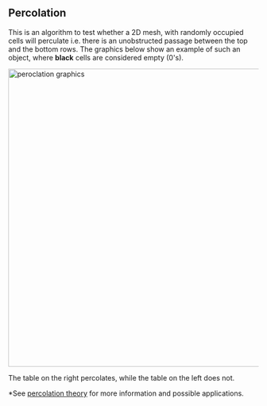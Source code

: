 ## Percolation

This is an algorithm to test whether a 2D mesh, with randomly occupied cells will perculate i.e. there is an unobstructed passage between the top and the bottom rows. The graphics below show an example of such an object, where **black** cells are considered empty (0's).

<img src="http://imgur.com/4czgdUV" alt="peroclation graphics" width="600px">

The table on the right percolates, while the table on the left does not.




*See [percolation theory](https://en.wikipedia.org/wiki/Percolation_theory) for more information and possible applications.




